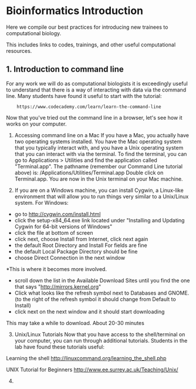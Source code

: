 # Bioinformatics Introduction

Here we compile our best practices for introducing new trainees to computational biology.

This includes links to codes, trainings, and other useful computational resources.

## 1. Introduction to command line
For any work we will do as computational biologists it is exceedingly useful to understand that there is a way of interacting with data via the command line. 
Many students have found it useful to start with the tutorial:

		https://www.codecademy.com/learn/learn-the-command-line

Now that you've tried out the command line in a browser, let's see how it works on your computer. 
1. Accessing command line on a Mac
If you have a Mac, you actually have two operating systems installed. You have the Mac operating system that you typically interact with, and you have a Unix operating system that you can interact with via the terminal. To find the terminal, you can go to Applications > Utilities and find the application called "Terminal.app". The pathname (remember our Command Line tutorial above) is: /Applications/Utilities/Terminal.app Double click on Terminal.app. You are now in the Unix terminal on your Mac machine. 

2. If you are on a Windows machine, you can install Cygwin, a Linux-like environment that will allow you to run things very similar to a Unix/Linux system.
For Windows:
* go to http://cygwin.com/install.html
* click the setup-x84_64.exe link located under "Installing and Updating Cygwin for 64-bit versions of Windows"
* click the file at bottom of screen
* click next, choose Install from Internet, click next again
* the default Root Directory and Install For fields are fine
* the default Local Package Directory should be fine 
* choose Direct Connection in the next window

*This is where it becomes more involved.
* scroll down the list in the Available Download Sites until you find the one that says "http://mirrors.kernel.org" 
* Click what looks like the refresh symbol  next to Databases and GNOME. (to the right of the refresh symbol it should change from Default to Install)
* click next on the next window and it should start downloading 

This may take a while to download. About 20-30 minutes

3. Unix/Linux Tutorials 
Now that you have access to the shell/terminal on your computer, you can run through additional tutorials. Students in the lab have found these tutorials useful: 

Learning the shell
http://linuxcommand.org/learning_the_shell.php

UNIX Tutorial for Beginners
http://www.ee.surrey.ac.uk/Teaching/Unix/

4. 
